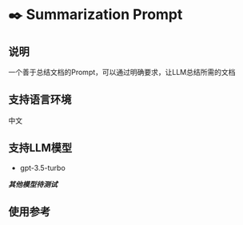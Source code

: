 # ✒️ Summarization Prompt

## 说明

一个善于总结文档的Prompt，可以通过明确要求，让LLM总结所需的文档

## 支持语言环境

中文

## 支持LLM模型

* gpt-3.5-turbo

***其他模型待测试***

## 使用参考
```

```